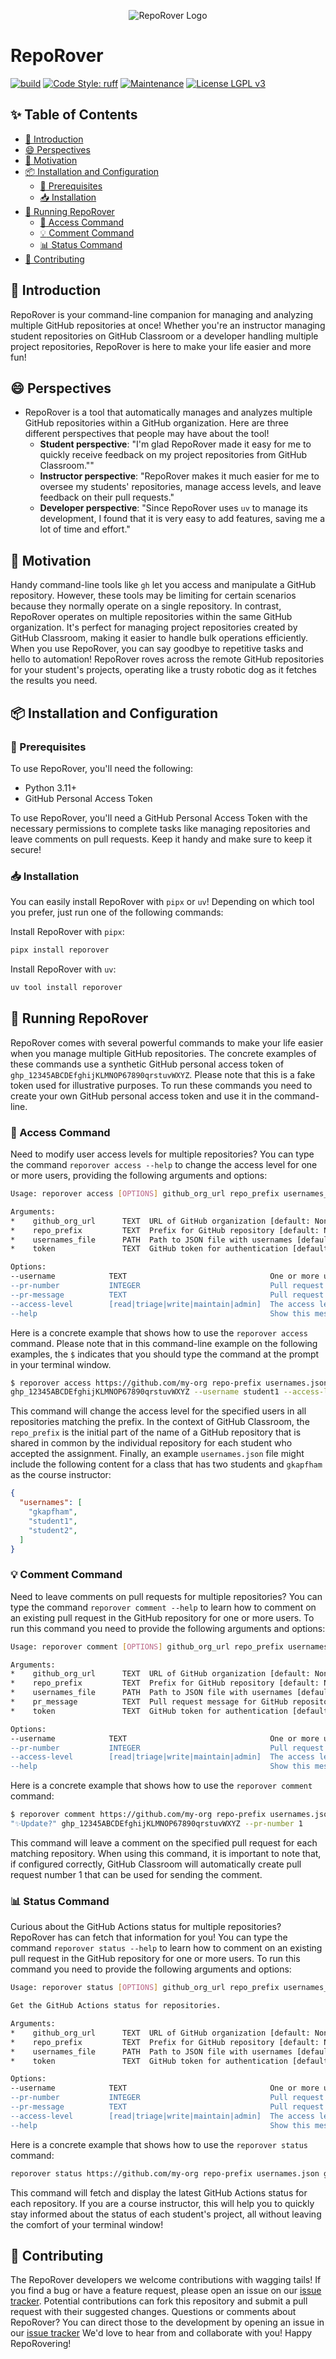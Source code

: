 <p align="center">
    <img src="https://github.com/GatorEducator/reporover/blob/main/.github/images/reporover-logo.svg" alt="RepoRover Logo" title="RepoRover Logo" />
</p>

# RepoRover

[![build](https://github.com/GatorEducator/reporover/actions/workflows/build.yml/badge.svg)](https://github.com/GatorEducator/reporover/actions/workflows/build.yml)
[![Code Style: ruff](https://img.shields.io/badge/Code%20Style-Ruff-blue.svg)](https://docs.astral.sh/ruff/)
[![Maintenance](https://img.shields.io/badge/Maintained%3F-Yes-blue.svg)](https://github.com/gkapfham/chasten/graphs/commit-activity)
[![License LGPL v3](https://img.shields.io/badge/License-LGPL%20v3-blue.svg)](https://www.gnu.org/licenses/lgpl-3.0)

## :sparkles: Table of Contents

<!---toc start-->

* [:robot: Introduction](#robot-introduction)
* [:smile: Perspectives](#smile-perspectives)
* [:rocket: Motivation](#rocket-motivation)
* [:package: Installation and Configuration](#package-installation-and-configuration)
  * [:wrench: Prerequisites](#wrench-prerequisites)
  * [:inbox_tray: Installation](#inbox_tray-installation)
* [:dog: Running RepoRover](#dog-running-reporover)
  * [:key: Access Command](#key-access-command)
  * [:bulb: Comment Command](#speech_balloon-comment-command)
  * [:bar_chart: Status Command](#bar_chart-status-command)
* [:handshake: Contributing](#handshake-contributing)

<!---toc end-->

## :robot: Introduction

RepoRover is your command-line companion for managing and analyzing multiple
GitHub repositories at once! Whether you're an instructor managing student
repositories on GitHub Classroom or a developer handling multiple project
repositories, RepoRover is here to make your life easier and more fun! 

## :smile: Perspectives

- RepoRover is a tool that automatically manages and analyzes multiple GitHub
repositories within a GitHub organization. Here are three different perspectives
that people may have about the tool!
    - **Student perspective**: "I'm glad RepoRover made it easy for me to
    quickly receive feedback on my project repositories from GitHub Classroom.""
    - **Instructor perspective**: "RepoRover makes it much easier for me to
    oversee my students' repositories, manage access levels, and leave feedback
    on their pull requests."
    - **Developer perspective**: "Since RepoRover uses `uv` to manage its
    development, I found that it is very easy to add features, saving me a lot
    of time and effort."

## :rocket: Motivation

Handy command-line tools like `gh` let you access and manipulate a GitHub
repository. However, these tools may be limiting for certain scenarios because
they normally operate on a single repository. In contrast, RepoRover operates on
multiple repositories within the same GitHub organization. It's perfect for
managing project repositories created by GitHub Classroom, making it easier to
handle bulk operations efficiently. When you use RepoRover, you can say goodbye
to repetitive tasks and hello to automation! RepoRover roves across the remote
GitHub repositories for your student's projects, operating like a trusty robotic
dog as it fetches the results you need.

## :package: Installation and Configuration

### :wrench: Prerequisites

To use RepoRover, you'll need the following:

- Python 3.11+
- GitHub Personal Access Token

To use RepoRover, you'll need a GitHub Personal Access Token with the necessary
permissions to complete tasks like managing repositories and leave comments on
pull requests. Keep it handy and make sure to keep it secure!

### :inbox_tray: Installation

You can easily install RepoRover with `pipx` or `uv`! Depending on which tool
you prefer, just run one of the following commands:

Install RepoRover with `pipx`:

```bash
pipx install reporover
```

Install RepoRover with `uv`:

```bash
uv tool install reporover
```

## :dog: Running RepoRover

RepoRover comes with several powerful commands to make your life easier when you
manage multiple GitHub repositories. The concrete examples of these commands use
a synthetic GitHub personal access token of
`ghp_12345ABCDEfghijKLMNOP67890qrstuvWXYZ`. Please note that this is a fake
token used for illustrative purposes. To run these commands you need to create
your own GitHub personal access token and use it in the command-line.

### :key: Access Command

Need to modify user access levels for multiple repositories? You can type the
command `reporover access --help` to change the access level for one or more
users, providing the following arguments and options:

```bash
Usage: reporover access [OPTIONS] github_org_url repo_prefix usernames_file token

Arguments:
*    github_org_url      TEXT  URL of GitHub organization [default: None] [required]
*    repo_prefix         TEXT  Prefix for GitHub repository [default: None] [required]
*    usernames_file      PATH  Path to JSON file with usernames [default: None] [required]
*    token               TEXT  GitHub token for authentication [default: None] [required]

Options:
--username            TEXT                                One or more usernames' accounts to modify [default: None]
--pr-number           INTEGER                             Pull request number in GitHub repository [default: 1]
--pr-message          TEXT                                Pull request number in GitHub repository
--access-level        [read|triage|write|maintain|admin]  The access level for user [default: read]
--help                                                    Show this message and exit.
```

Here is a concrete example that shows how to use the `reporover access` command.
Please note that in this command-line example on the following examples, the `$`
indicates that you should type the command at the prompt in your terminal
window.

```bash
$ reporover access https://github.com/my-org repo-prefix usernames.json \
ghp_12345ABCDEfghijKLMNOP67890qrstuvWXYZ --username student1 --access-level write
```

This command will change the access level for the specified users in all
repositories matching the prefix. In the context of GitHub Classroom, the
`repo_prefix` is the initial part of the name of a GitHub repository that is
shared in common by the individual repository for each student who accepted the
assignment. Finally, an example `usernames.json` file might include the
following content for a class that has two students and `gkapfham` as the course
instructor:

```json
{
  "usernames": [
    "gkapfham",
    "student1",
    "student2",
  ]
}
```

### :bulb: Comment Command

Need to leave comments on pull requests for multiple repositories? You can type
the command `reporover comment --help` to learn how to comment on an existing
pull request in the GitHub repository for one or more users. To run this command
you need to provide the following arguments and options:

```bash
Usage: reporover comment [OPTIONS] github_org_url repo_prefix usernames_file pr_message token

Arguments:
*    github_org_url      TEXT  URL of GitHub organization [default: None] [required]
*    repo_prefix         TEXT  Prefix for GitHub repository [default: None] [required]
*    usernames_file      PATH  Path to JSON file with usernames [default: None] [required]
*    pr_message          TEXT  Pull request message for GitHub repository [default: None] [required]
*    token               TEXT  GitHub token for authentication [default: None] [required]

Options:
--username            TEXT                                One or more usernames' accounts to modify [default: None]
--pr-number           INTEGER                             Pull request number in GitHub repository [default: 1]
--access-level        [read|triage|write|maintain|admin]  The access level for user [default: read]
--help                                                    Show this message and exit.
```

Here is a concrete example that shows how to use the `reporover comment`
command:

```bash
$ reporover comment https://github.com/my-org repo-prefix usernames.json \
"✨Update?" ghp_12345ABCDEfghijKLMNOP67890qrstuvWXYZ --pr-number 1
```

This command will leave a comment on the specified pull request for each
matching repository. When using this command, it is important to note that, if
configured correctly, GitHub Classroom will automatically create pull request
number 1 that can be used for sending the comment.

### :bar_chart: Status Command

Curious about the GitHub Actions status for multiple repositories? RepoRover has
can fetch that information for you! You can type the command `reporover status
--help` to learn how to comment on an existing pull request in the GitHub
repository for one or more users. To run this command you need to provide the
following arguments and options:

```bash
Usage: reporover status [OPTIONS] github_org_url repo_prefix usernames_file token

Get the GitHub Actions status for repositories.

Arguments:
*    github_org_url      TEXT  URL of GitHub organization [default: None] [required]
*    repo_prefix         TEXT  Prefix for GitHub repository [default: None] [required]
*    usernames_file      PATH  Path to JSON file with usernames [default: None] [required]
*    token               TEXT  GitHub token for authentication [default: None] [required]

Options:
--username            TEXT                                One or more usernames' accounts to modify [default: None]
--pr-number           INTEGER                             Pull request number in GitHub repository [default: 1]
--pr-message          TEXT                                Pull request number in GitHub repository
--access-level        [read|triage|write|maintain|admin]  The access level for user [default: read]
--help                                                    Show this message and exit.
```

Here is a concrete example that shows how to use the `reporover status` command:

```bash
reporover status https://github.com/my-org repo-prefix usernames.json ghp_12345ABCDEfghijKLMNOP67890qrstuvWXYZ 
```

This command will fetch and display the latest GitHub Actions status for each
repository. If you are a course instructor, this will help you to quickly stay
informed about the status of each student's project, all without leaving the
comfort of your terminal window!

## :handshake: Contributing

The RepoRover developers we welcome contributions with wagging tails! If you
find a bug or have a feature request, please open an issue on our [issue
tracker](https://github.com/your-repo/reporover/issues). Potential contributions
can fork this repository and submit a pull request with their suggested changes.
Questions or comments about RepoRover? You can direct those to the development
by opening an issue in our [issue
tracker](https://github.com/your-repo/reporover/issues)  We'd love to hear from
and collaborate with you! Happy RepoRovering!
